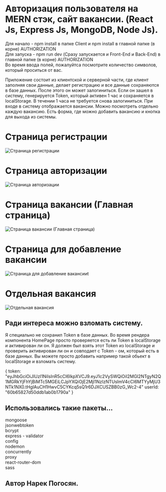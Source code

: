 # Авторизация пользователя на MERN стэк, сайт вакансии. (React Js, Express Js, MongoDB, Node Js).

Для начало - npm install в папке Client и npm install в главной папке (в корне) AUTHORIZATION <br />
Для запуска - npm run dev (Сразу запускается и Front-End и Back-End) в главной папке (в корне) AUTHORIZATION <br />
Во время ввода полей, пожалуйтса посмотрите количество символов, который проситься от вас.

Приложение состоит из клиентской и серверной части, где клиент заполняя свои данные, делает регистрацию и все данные сохраняются в базе данных. После этого он может залогиниться. Если он зашел в систему, генерируется Token, который активен 1 час и сохраняется в localStorage. В течении 1 часа не требуется снова залогиниться. При входе в систему отображается вакансии. Можно посмотреть отдельно каждую вакансию. Есть форма, где можно добавить вакансию и кнопка для выхода из системы.  

# Страница регистрации

![Страница регистрации](https://i.imgur.com/ovF9ML3.png "Страница регистрации")

# Страница авторизации

![Страница авторизации](https://i.imgur.com/XqZGQCv.png "Страница авторизации")

# Страница вакансии (Главная страница)

![Страница вакансии (Главная страница)](https://i.imgur.com/p68HXFp.png "Страница вакансии (Главная страница)")

# Страница для добавление вакансии

![Страница для добавление вакансииt](https://i.imgur.com/15Y2nhV.png "Страница для добавление вакансии")

# Отдельная вакансия

![Отдельная вакансия](https://i.imgur.com/eU4rTg2.png "Отдельная вакансия")

## Ради интереса можно взломать систему.

Я специально не сохранил Token в базе данных. Во время рендера компонента HomePage просто проверяется есть ли Token в localStorage и активирован ли он. Я должен был взять этот Token из localStorage и проверить активирован ли он и совподает с Token - ом, который есть в базе данных. Вы можете просто добавить например такой обьект в localStorage и взломать систему. 

{
    token: "eyJhbGciOiJIUzI1NiIsInR5cCI6IkpXVCJ9.eyJ1c2VySWQiOiI2MGI2NTgyN2Q1MGRkYjFhYjBiMTc5MGEiLCJpYXQiOjE2MjI1NzIzNTUsImV4cCI6MTYyMjU3NTk1NX0.tHglAuCH1HwvC5CYKcq5sQ1r6DJXCUSZBB0zG_Wc2-4"
    userId: "60b65827d50ddb1ab0b1790a"
}

## Использовались такие пакеты...

mongoose <br />
jsonwebtoken <br />
bcrypt <br />
express - validator <br />
config <br />
nodemon <br />
concurrently <br />
proxy <br />
react-router-dom <br />
sass <br />

## Автор Нарек Погосян.

